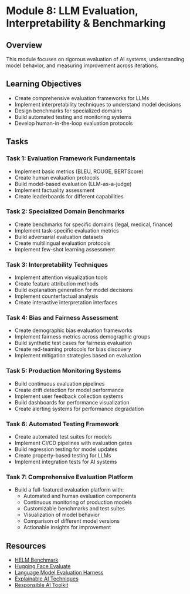 # Module 8: LLM Evaluation, Interpretability & Benchmarking

## Overview
This module focuses on rigorous evaluation of AI systems, understanding model behavior, and measuring improvement across iterations.

## Learning Objectives
- Create comprehensive evaluation frameworks for LLMs
- Implement interpretability techniques to understand model decisions
- Design benchmarks for specialized domains
- Build automated testing and monitoring systems
- Develop human-in-the-loop evaluation protocols

## Tasks

### Task 1: Evaluation Framework Fundamentals
- Implement basic metrics (BLEU, ROUGE, BERTScore)
- Create human evaluation protocols
- Build model-based evaluation (LLM-as-a-judge)
- Implement factuality assessment
- Create leaderboards for different capabilities

### Task 2: Specialized Domain Benchmarks
- Create benchmarks for specific domains (legal, medical, finance)
- Implement task-specific evaluation metrics
- Build adversarial evaluation datasets
- Create multilingual evaluation protocols
- Implement few-shot learning assessment

### Task 3: Interpretability Techniques
- Implement attention visualization tools
- Create feature attribution methods
- Build explanation generation for model decisions
- Implement counterfactual analysis
- Create interactive interpretation interfaces

### Task 4: Bias and Fairness Assessment
- Create demographic bias evaluation frameworks
- Implement fairness metrics across demographic groups
- Build synthetic test cases for fairness evaluation
- Create red-teaming protocols for bias discovery
- Implement mitigation strategies based on evaluation

### Task 5: Production Monitoring Systems
- Build continuous evaluation pipelines
- Create drift detection for model performance
- Implement user feedback collection systems
- Build dashboards for performance visualization
- Create alerting systems for performance degradation

### Task 6: Automated Testing Framework
- Create automated test suites for models
- Implement CI/CD pipelines with evaluation gates
- Build regression testing for model updates
- Create property-based testing for LLMs
- Implement integration tests for AI systems

### Task 7: Comprehensive Evaluation Platform
- Build a full-featured evaluation platform with:
  - Automated and human evaluation components
  - Continuous monitoring of production models
  - Customizable benchmarks and test suites
  - Visualization of model behavior
  - Comparison of different model versions
  - Actionable insights for improvement

## Resources
- [HELM Benchmark](https://crfm.stanford.edu/helm/latest/)
- [Hugging Face Evaluate](https://huggingface.co/docs/evaluate/index)
- [Language Model Evaluation Harness](https://github.com/EleutherAI/lm-evaluation-harness)
- [Explainable AI Techniques](https://christophm.github.io/interpretable-ml-book/)
- [Responsible AI Toolkit](https://responsibleaitoolkit.ai/)

